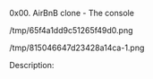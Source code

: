 0x00. AirBnB clone - The console

/tmp/65f4a1dd9c51265f49d0.png

/tmp/815046647d23428a14ca-1.png

Description:

